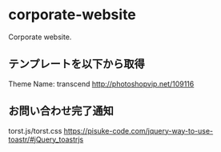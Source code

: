 # corporate-website

Corporate website.

## テンプレートを以下から取得

Theme Name: transcend
http://photoshopvip.net/109116

## お問い合わせ完了通知

torst.js/torst.css
https://pisuke-code.com/jquery-way-to-use-toastr/#jQuery_toastrjs

